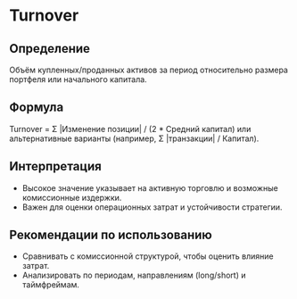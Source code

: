# Turnover

## Определение
Объём купленных/проданных активов за период относительно размера портфеля или начального капитала.

## Формула
Turnover = Σ |Изменение позиции| / (2 * Средний капитал) или альтернативные варианты (например, Σ |транзакции| / Капитал).

## Интерпретация
- Высокое значение указывает на активную торговлю и возможные комиссионные издержки.
- Важен для оценки операционных затрат и устойчивости стратегии.

## Рекомендации по использованию
- Сравнивать с комиссионной структурой, чтобы оценить влияние затрат.
- Анализировать по периодам, направлениям (long/short) и таймфреймам.
